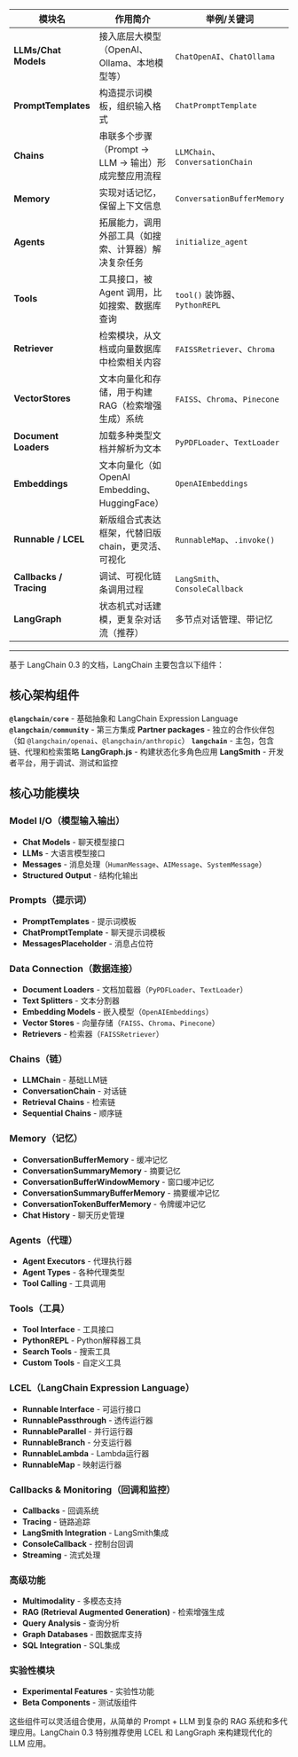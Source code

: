 | 模块名                     | 作用简介                                  | 举例/关键词                         |
| ----------------------- | ------------------------------------- | ------------------------------ |
| **LLMs/Chat Models**    | 接入底层大模型（OpenAI、Ollama、本地模型等）          | `ChatOpenAI`、`ChatOllama`      |
| **PromptTemplates**     | 构造提示词模板，组织输入格式                        | `ChatPromptTemplate`           |
| **Chains**              | 串联多个步骤（Prompt → LLM → 输出）形成完整应用流程     | `LLMChain`、`ConversationChain` |
| **Memory**              | 实现对话记忆，保留上下文信息                        | `ConversationBufferMemory`     |
| **Agents**              | 拓展能力，调用外部工具（如搜索、计算器）解决复杂任务            | `initialize_agent`             |
| **Tools**               | 工具接口，被 Agent 调用，比如搜索、数据库查询            | `tool()` 装饰器、`PythonREPL`      |
| **Retriever**           | 检索模块，从文档或向量数据库中检索相关内容                 | `FAISSRetriever`、`Chroma`      |
| **VectorStores**        | 文本向量化和存储，用于构建 RAG（检索增强生成）系统           | `FAISS`、`Chroma`、`Pinecone`    |
| **Document Loaders**    | 加载多种类型文档并解析为文本                        | `PyPDFLoader`、`TextLoader`     |
| **Embeddings**          | 文本向量化（如 OpenAI Embedding、HuggingFace） | `OpenAIEmbeddings`             |
| **Runnable / LCEL**     | 新版组合式表达框架，代替旧版 chain，更灵活、可视化          | `RunnableMap`、`.invoke()`      |
| **Callbacks / Tracing** | 调试、可视化链条调用过程                          | `LangSmith`、`ConsoleCallback`  |
| **LangGraph**           | 状态机式对话建模，更复杂对话流（推荐）                   | 多节点对话管理、带记忆                    |
---

基于 LangChain 0.3 的文档，LangChain 主要包含以下组件：

## 核心架构组件

**`@langchain/core`** - 基础抽象和 LangChain Expression Language
**`@langchain/community`** - 第三方集成
**Partner packages** - 独立的合作伙伴包（如 `@langchain/openai`、`@langchain/anthropic`）
**`langchain`** - 主包，包含链、代理和检索策略
**LangGraph.js** - 构建状态化多角色应用
**LangSmith** - 开发者平台，用于调试、测试和监控

## 核心功能模块

### Model I/O（模型输入输出）
- **Chat Models** - 聊天模型接口
- **LLMs** - 大语言模型接口  
- **Messages** - 消息处理（`HumanMessage`、`AIMessage`、`SystemMessage`）
- **Structured Output** - 结构化输出

### Prompts（提示词）
- **PromptTemplates** - 提示词模板
- **ChatPromptTemplate** - 聊天提示词模板
- **MessagesPlaceholder** - 消息占位符

### Data Connection（数据连接）
- **Document Loaders** - 文档加载器（`PyPDFLoader`、`TextLoader`）
- **Text Splitters** - 文本分割器
- **Embedding Models** - 嵌入模型（`OpenAIEmbeddings`）
- **Vector Stores** - 向量存储（`FAISS`、`Chroma`、`Pinecone`）
- **Retrievers** - 检索器（`FAISSRetriever`）

### Chains（链）
- **LLMChain** - 基础LLM链
- **ConversationChain** - 对话链
- **Retrieval Chains** - 检索链
- **Sequential Chains** - 顺序链

### Memory（记忆）
- **ConversationBufferMemory** - 缓冲记忆
- **ConversationSummaryMemory** - 摘要记忆
- **ConversationBufferWindowMemory** - 窗口缓冲记忆
- **ConversationSummaryBufferMemory** - 摘要缓冲记忆
- **ConversationTokenBufferMemory** - 令牌缓冲记忆
- **Chat History** - 聊天历史管理

### Agents（代理）
- **Agent Executors** - 代理执行器
- **Agent Types** - 各种代理类型
- **Tool Calling** - 工具调用

### Tools（工具）
- **Tool Interface** - 工具接口
- **PythonREPL** - Python解释器工具
- **Search Tools** - 搜索工具
- **Custom Tools** - 自定义工具

### LCEL（LangChain Expression Language）
- **Runnable Interface** - 可运行接口
- **RunnablePassthrough** - 透传运行器
- **RunnableParallel** - 并行运行器
- **RunnableBranch** - 分支运行器
- **RunnableLambda** - Lambda运行器
- **RunnableMap** - 映射运行器

### Callbacks & Monitoring（回调和监控）
- **Callbacks** - 回调系统
- **Tracing** - 链路追踪
- **LangSmith Integration** - LangSmith集成
- **ConsoleCallback** - 控制台回调
- **Streaming** - 流式处理

### 高级功能
- **Multimodality** - 多模态支持
- **RAG (Retrieval Augmented Generation)** - 检索增强生成
- **Query Analysis** - 查询分析
- **Graph Databases** - 图数据库支持
- **SQL Integration** - SQL集成

### 实验性模块
- **Experimental Features** - 实验性功能
- **Beta Components** - 测试版组件

这些组件可以灵活组合使用，从简单的 Prompt + LLM 到复杂的 RAG 系统和多代理应用。LangChain 0.3 特别推荐使用 LCEL 和 LangGraph 来构建现代化的 LLM 应用。
